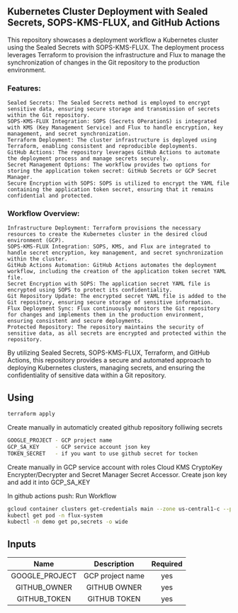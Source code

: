 ## Kubernetes Cluster Deployment with Sealed Secrets, SOPS-KMS-FLUX, and GitHub Actions

This repository showcases a deployment workflow a Kubernetes cluster using the Sealed Secrets with SOPS-KMS-FLUX. The deployment process leverages Terraform to provision the infrastructure and Flux to manage the synchronization of changes in the Git repository to the production environment.

### Features:

    Sealed Secrets: The Sealed Secrets method is employed to encrypt sensitive data, ensuring secure storage and transmission of secrets within the Git repository.
    SOPS-KMS-FLUX Integration: SOPS (Secrets OPerationS) is integrated with KMS (Key Management Service) and Flux to handle encryption, key management, and secret synchronization.
    Terraform Deployment: The cluster infrastructure is deployed using Terraform, enabling consistent and reproducible deployments.
    GitHub Actions: The repository leverages GitHub Actions to automate the deployment process and manage secrets securely.
    Secret Management Options: The workflow provides two options for storing the application token secret: GitHub Secrets or GCP Secret Manager.
    Secure Encryption with SOPS: SOPS is utilized to encrypt the YAML file containing the application token secret, ensuring that it remains confidential and protected.

### Workflow Overview:

    Infrastructure Deployment: Terraform provisions the necessary resources to create the Kubernetes cluster in the desired cloud environment (GCP).
    SOPS-KMS-FLUX Integration: SOPS, KMS, and Flux are integrated to handle secret encryption, key management, and secret synchronization within the cluster.
    GitHub Actions Automation: GitHub Actions automates the deployment workflow, including the creation of the application token secret YAML file.
    Secret Encryption with SOPS: The application secret YAML file is encrypted using SOPS to protect its confidentiality.
    Git Repository Update: The encrypted secret YAML file is added to the Git repository, ensuring secure storage of sensitive information.
    Flux Deployment Sync: Flux continuously monitors the Git repository for changes and implements them in the production environment, ensuring consistent and secure deployments.
    Protected Repository: The repository maintains the security of sensitive data, as all secrets are encrypted and protected within the repository.

By utilizing Sealed Secrets, SOPS-KMS-FLUX, Terraform, and GitHub Actions, this repository provides a secure and automated approach to deploying Kubernetes clusters, managing secrets, and ensuring the confidentiality of sensitive data within a Git repository.

## Using

```bash
terraform apply
```

Create manually in automaticly created github repository folliwing secrets
```bash
GOOGLE_PROJECT - GCP project name
GCP_SA_KEY     - GCP service account json key
TOKEN_SECRET   - if you want to use github secret for tocken
```

Create manually in GCP service account with roles Cloud KMS CryptoKey Encrypter/Decrypter and Secret Manager Secret Accessor.
Create json key and add it into GCP_SA_KEY

In github actions push: Run Workflow

```bash
gcloud container clusters get-credentials main --zone us-central1-c --project <GOOGLE_PROJECT>
kubectl get pod -n flux-system
kubectl -n demo get po,secrets -o wide
```

## Inputs

|       Name       |            Description           | Required |
|:----------------:|:--------------------------------:|:--------:|
| GOOGLE_PROJECT   | GCP project name                 |    yes   |
| GITHUB_OWNER     | GITHUB    OWNER                  |    yes   |
| GITHUB_TOKEN     | GITHUB TOKEN                     |    yes   |
